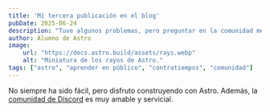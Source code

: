 ```yaml
---
title: 'Mi tercera publicación en el blog'
pubDate: 2025-06-24
description: "Tuve algunos problemas, pero preguntar en la comunidad me ayudó mucho."
author: Alumno de Astro
image:
    url: "https://docs.astro.build/assets/rays.webp"
    alt: "Miniatura de los rayos de Astro."
tags: ["astro", "aprender en público", "contratiempos", "comunidad"]
---
```

No siempre ha sido fácil, pero disfruto construyendo con Astro. Además, la [comunidad de Discord](https://astro.build/chat) es muy amable y servicial.